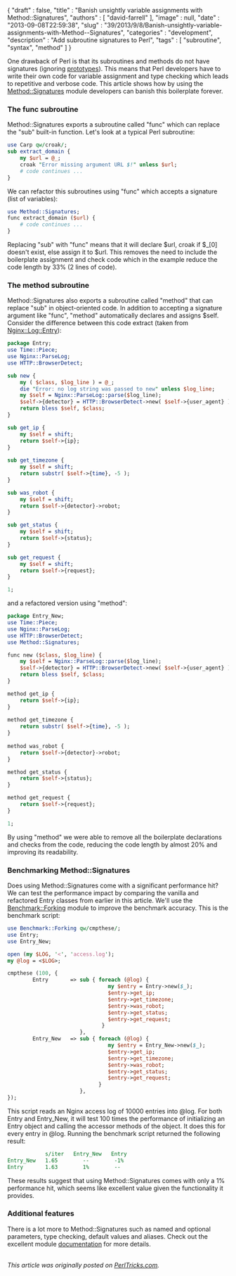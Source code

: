 {
   "draft" : false,
   "title" : "Banish unsightly variable assignments with Method::Signatures",
   "authors" : [
      "david-farrell"
   ],
   "image" : null,
   "date" : "2013-09-08T22:59:38",
   "slug" : "39/2013/9/8/Banish-unsightly-variable-assignments-with-Method--Signatures",
   "categories" : "development",
   "description" : "Add subroutine signatures to Perl",
   "tags" : [
      "subroutine",
      "syntax",
      "method"
   ]
}


One drawback of Perl is that its subroutines and methods do not have signatures (ignoring [prototypes](http://perldoc.perl.org/perlsub.html#Prototypes)). This means that Perl developers have to write their own code for variable assignment and type checking which leads to repetitive and verbose code. This article shows how by using the [Method::Signatures](https://metacpan.org/module/Method::Signatures) module developers can banish this boilerplate forever.

### The func subroutine

Method::Signatures exports a subroutine called "func" which can replace the "sub" built-in function. Let's look at a typical Perl subroutine:

```perl
use Carp qw/croak/;
sub extract_domain {
    my $url = @_;
    croak "Error missing argument URL $!" unless $url;
    # code continues ...
}
```

We can refactor this subroutines using "func" which accepts a signature (list of variables):

```perl
use Method::Signatures;
func extract_domain ($url) {
    # code continues ...
}
```

Replacing "sub" with "func" means that it will declare $url, croak if $\_[0] doesn't exist, else assign it to $url. This removes the need to include the boilerplate assignment and check code which in the example reduce the code length by 33% (2 lines of code).

### The method subroutine

Method::Signatures also exports a subroutine called "method" that can replace "sub" in object-oriented code. In addition to accepting a signature argument like "func", "method" automatically declares and assigns $self. Consider the difference between this code extract (taken from [Nginx::Log::Entry](https://metacpan.org/module/Nginx::Log::Entry)):

```perl
package Entry;
use Time::Piece;
use Nginx::ParseLog;
use HTTP::BrowserDetect;

sub new {
    my ( $class, $log_line ) = @_;
    die "Error: no log string was passed to new" unless $log_line;
    my $self = Nginx::ParseLog::parse($log_line); 
    $self->{detector} = HTTP::BrowserDetect->new( $self->{user_agent} );
    return bless $self, $class;
}

sub get_ip {
    my $self = shift;
    return $self->{ip};
}
    
sub get_timezone {
    my $self = shift;
    return substr( $self->{time}, -5 );
}   

sub was_robot {
    my $self = shift;
    return $self->{detector}->robot;
}

sub get_status {
    my $self = shift;
    return $self->{status};
}

sub get_request {
    my $self = shift;
    return $self->{request};
}

1;
```

and a refactored version using "method":

```perl
package Entry_New;
use Time::Piece;
use Nginx::ParseLog;
use HTTP::BrowserDetect;
use Method::Signatures;

func new ($class, $log_line) {
    my $self = Nginx::ParseLog::parse($log_line);
    $self->{detector} = HTTP::BrowserDetect->new( $self->{user_agent} );
    return bless $self, $class;
}   

method get_ip {
    return $self->{ip};
}   
    
method get_timezone {
    return substr( $self->{time}, -5 );
}
    
method was_robot { 
    return $self->{detector}->robot;
}

method get_status {
    return $self->{status};
}

method get_request {
    return $self->{request};
}   

1;
```

By using "method" we were able to remove all the boilerplate declarations and checks from the code, reducing the code length by almost 20% and improving its readability.

### Benchmarking Method::Signatures

Does using Method::Signatures come with a significant performance hit? We can test the performance impact by comparing the vanilla and refactored Entry classes from earlier in this article. We'll use the [Benchmark::Forking](https://metacpan.org/module/Benchmark::Forking) module to improve the benchmark accuracy. This is the benchmark script:

```perl
use Benchmark::Forking qw/cmpthese/;
use Entry;
use Entry_New;

open (my $LOG, '<', 'access.log');
my @log = <$LOG>;

cmpthese (100, {
        Entry       => sub { foreach (@log) {
                                my $entry = Entry->new($_);
                                $entry->get_ip;
                                $entry->get_timezone;
                                $entry->was_robot;
                                $entry->get_status;
                                $entry->get_request;
                              }
                       },
        Entry_New   => sub { foreach (@log) {
                                my $entry = Entry_New->new($_);
                                $entry->get_ip;
                                $entry->get_timezone;
                                $entry->was_robot;
                                $entry->get_status;
                                $entry->get_request;
                             }
                       },      
});
```

This script reads an Nginx access log of 10000 entries into @log. For both Entry and Entry\_New, it will test 100 times the performance of initializing an Entry object and calling the accessor methods of the object. It does this for every entry in @log. Running the benchmark script returned the following result:

```perl
            s/iter   Entry_New   Entry
Entry_New   1.65        --        -1%
Entry       1.63        1%        --
```

These results suggest that using Method::Signatures comes with only a 1% performance hit, which seems like excellent value given the functionality it provides.

### Additional features

There is a lot more to Method::Signatures such as named and optional parameters, type checking, default values and aliases. Check out the excellent module [documentation](https://metacpan.org/module/Method::Signatures) for more details.

\
*This article was originally posted on [PerlTricks.com](http://perltricks.com).*

